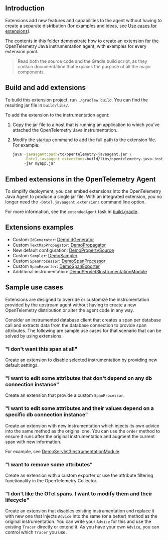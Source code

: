 ## Introduction

Extensions add new features and capabilities to the agent without having to create a separate distribution (for examples and ideas, see [Use cases for extensions](#use-cases-for-extensions)). 

The contents in this folder demonstrate how to create an extension for the OpenTelemetry Java instrumentation agent, with examples for every extension point. 

> Read both the source code and the Gradle build script, as they contain documentation that explains the purpose of all the major components.

## Build and add extensions

To build this extension project, run `./gradlew build`. You can find the resulting jar file in `build/libs/`. 

To add the extension to the instrumentation agent:

1. Copy the jar file to a host that is running an application to which you've attached the OpenTelemetry Java instrumentation.
2. Modify the startup command to add the full path to the extension file. For example:

     ```bash
     java -javaagent:path/to/opentelemetry-javaagent.jar \
          -Dotel.javaagent.extensions=build/libs/opentelemetry-java-instrumentation-extension-demo-1.0-all.jar
          -jar myapp.jar
     ```
## Embed extensions in the OpenTelemetry Agent

To simplify deployment, you can embed extensions into the OpenTelemetry Java Agent to produce a single jar file. With an integrated extension, you no longer need the `-Dotel.javaagent.extensions` command line option.

For more information, see the `extendedAgent` task in [build.gradle](build.gradle).
## Extensions examples

* Custom `IdGenerator`: [DemoIdGenerator](folio/src/main/java/com/example/javaagent/DemoIdGenerator.java)
* Custom `TextMapPropagator`: [DemoPropagator](folio/src/main/java/com/example/javaagent/DemoPropagator.java)
* New default configuration: [DemoPropertySource](folio/src/main/java/com/example/javaagent/DemoPropertySource.java)
* Custom `Sampler`: [DemoSampler](folio/src/main/java/com/example/javaagent/DemoSampler.java)
* Custom `SpanProcessor`: [DemoSpanProcessor](folio/src/main/java/com/example/javaagent/DemoSpanProcessor.java)
* Custom `SpanExporter`: [DemoSpanExporter](folio/src/main/java/com/example/javaagent/DemoSpanExporter.java)
* Additional instrumentation: [DemoServlet3InstrumentationModule](folio/src/main/java/com/example/javaagent/instrumentation/DemoServlet3InstrumentationModule.java)

## Sample use cases

Extensions are designed to override or customize the instrumentation provided by the upstream agent without having to create a new OpenTelemetry distribution or alter the agent code in any way.

Consider an instrumented database client that creates a span per database call and extracts data from the database connection to provide span attributes. The following are sample use cases for that scenario that can be solved by using extensions.

### "I don't want this span at all"

Create an extension to disable selected instrumentation by providing new default settings.

### "I want to edit some attributes that don't depend on any db connection instance"

Create an extension that provide a custom `SpanProcessor`.

### "I want to edit some attributes and their values depend on a specific db connection instance"

Create an extension with new instrumentation which injects its own advice into the same method as the original one. You can use the `order` method to ensure it runs after the original instrumentation and augment the current span with new information.

For example, see [DemoServlet3InstrumentationModule](folio/src/main/java/com/example/javaagent/instrumentation/DemoServlet3InstrumentationModule.java).

### "I want to remove some attributes"

Create an extension with a custom exporter or use the attribute filtering functionality in the OpenTelemetry Collector.

### "I don't like the OTel spans. I want to modify them and their lifecycle"

Create an extension that disables existing instrumentation and replace it with new one that injects `Advice` into the same (or a better) method as the original instrumentation. You can write your `Advice` for this and use the existing `Tracer` directly or extend it. As you have your own `Advice`, you can control which `Tracer` you use.
